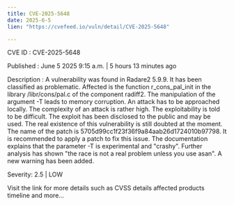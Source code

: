 ```yaml
---
title: CVE-2025-5648
date: 2025-6-5
lien: "https://cvefeed.io/vuln/detail/CVE-2025-5648"

---
```


CVE ID : CVE-2025-5648

Published :  June 5
2025
9:15 a.m. | 5 hours
13 minutes ago

Description : A vulnerability was found in Radare2 5.9.9. It has been classified as problematic. Affected is the function r_cons_pal_init in the library /libr/cons/pal.c of the component radiff2. The manipulation of the argument -T leads to memory corruption. An attack has to be approached locally. The complexity of an attack is rather high. The exploitability is told to be difficult. The exploit has been disclosed to the public and may be used. The real existence of this vulnerability is still doubted at the moment. The name of the patch is 5705d99cc1f23f36f9a84aab26d1724010b97798. It is recommended to apply a patch to fix this issue. The documentation explains that the parameter -T is experimental and "crashy". Further analysis has shown "the race is not a real problem unless you use asan". A new warning has been added.

Severity: 2.5 | LOW

Visit the link for more details
such as CVSS details
affected products
timeline
and more...
